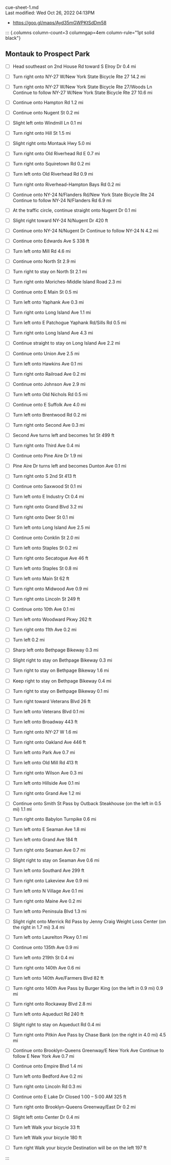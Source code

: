 cue-sheet-1.md  
Last modified: Wed Oct 26, 2022  04:13PM

- https://goo.gl/maps/Ayd35mGWPKtSdDm58

::: {.columns column-count=3 columngap=4em column-rule="1pt solid black"}

## Montauk to Prospect Park
* [ ] Head southeast on 2nd House Rd toward S Elroy Dr 0.4 mi
* [ ] Turn right onto NY-27 W/New York State Bicycle Rte 27 14.2 mi
* [ ] Turn right onto NY-27 W/New York State Bicycle Rte 27/Woods Ln Continue to follow NY-27 W/New York State Bicycle Rte 27 10.6 mi
* [ ] Continue onto Hampton Rd 1.2 mi
* [ ] Continue onto Nugent St 0.2 mi
* [ ] Slight left onto Windmill Ln 0.1 mi
* [ ] Turn right onto Hill St 1.5 mi
* [ ] Slight right onto Montauk Hwy 5.0 mi
* [ ] Turn right onto Old Riverhead Rd E 0.7 mi
* [ ] Turn right onto Squiretown Rd 0.2 mi
* [ ] Turn left onto Old Riverhead Rd 0.9 mi
* [ ] Turn right onto Riverhead-Hampton Bays Rd 0.2 mi
* [ ] Continue onto NY-24 N/Flanders Rd/New York State Bicycle Rte 24 Continue to follow NY-24 N/Flanders Rd 6.9 mi
* [ ] At the traffic circle, continue straight onto Nugent Dr 0.1 mi
* [ ] Slight right toward NY-24 N/Nugent Dr 420 ft
* [ ] Continue onto NY-24 N/Nugent Dr Continue to follow NY-24 N 4.2 mi
* [ ] Continue onto Edwards Ave S 338 ft
* [ ] Turn left onto Mill Rd 4.6 mi
* [ ] Continue onto North St 2.9 mi
* [ ] Turn right to stay on North St 2.1 mi
* [ ] Turn right onto Moriches-Middle Island Road 2.3 mi
* [ ] Continue onto E Main St 0.5 mi
* [ ] Turn left onto Yaphank Ave 0.3 mi
* [ ] Turn right onto Long Island Ave 1.1 mi
* [ ] Turn left onto E Patchogue Yaphank Rd/Sills Rd 0.5 mi
* [ ] Turn right onto Long Island Ave 4.3 mi
* [ ] Continue straight to stay on Long Island Ave 2.2 mi
* [ ] Continue onto Union Ave 2.5 mi
* [ ] Turn left onto Hawkins Ave 0.1 mi
* [ ] Turn right onto Railroad Ave 0.2 mi
* [ ] Continue onto Johnson Ave 2.9 mi
* [ ] Turn left onto Old Nichols Rd 0.5 mi
* [ ] Continue onto E Suffolk Ave 4.0 mi
* [ ] Turn left onto Brentwood Rd 0.2 mi
* [ ] Turn right onto Second Ave 0.3 mi
* [ ] Second Ave turns left and becomes 1st St 499 ft
* [ ] Turn right onto Third Ave 0.4 mi
* [ ] Continue onto Pine Aire Dr 1.9 mi
* [ ] Pine Aire Dr turns left and becomes Dunton Ave 0.1 mi
* [ ] Turn right onto S 2nd St 413 ft
* [ ] Continue onto Saxwood St 0.1 mi
* [ ] Turn left onto E Industry Ct 0.4 mi
* [ ] Turn right onto Grand Blvd 3.2 mi
* [ ] Turn right onto Deer St 0.1 mi
* [ ] Turn left onto Long Island Ave 2.5 mi
* [ ] Continue onto Conklin St 2.0 mi
* [ ] Turn left onto Staples St 0.2 mi
* [ ] Turn right onto Secatogue Ave 46 ft
* [ ] Turn left onto Staples St 0.8 mi
* [ ] Turn left onto Main St 62 ft
* [ ] Turn right onto Midwood Ave 0.9 mi
* [ ] Turn right onto Lincoln St 249 ft
* [ ] Continue onto 10th Ave 0.1 mi
* [ ] Turn left onto Woodward Pkwy 262 ft
* [ ] Turn right onto 11th Ave 0.2 mi
* [ ] Turn left 0.2 mi
* [ ] Sharp left onto Bethpage Bikeway 0.3 mi
* [ ] Slight right to stay on Bethpage Bikeway 0.3 mi
* [ ] Turn right to stay on Bethpage Bikeway 1.6 mi
* [ ] Keep right to stay on Bethpage Bikeway 0.4 mi
* [ ] Turn right to stay on Bethpage Bikeway 0.1 mi
* [ ] Turn right toward Veterans Blvd 26 ft
* [ ] Turn left onto Veterans Blvd 0.1 mi
* [ ] Turn left onto Broadway 443 ft
* [ ] Turn right onto NY-27 W 1.6 mi
* [ ] Turn right onto Oakland Ave 446 ft
* [ ] Turn left onto Park Ave 0.7 mi
* [ ] Turn left onto Old Mill Rd 413 ft
* [ ] Turn right onto Wilson Ave 0.3 mi
* [ ] Turn left onto Hillside Ave 0.1 mi
* [ ] Turn right onto Grand Ave 1.2 mi
* [ ] Continue onto Smith St Pass by Outback Steakhouse (on the left in 0.5 mi) 1.1 mi
* [ ] Turn right onto Babylon Turnpike 0.6 mi
* [ ] Turn left onto E Seaman Ave 1.8 mi
* [ ] Turn left onto Grand Ave 184 ft
* [ ] Turn right onto Seaman Ave 0.7 mi
* [ ] Slight right to stay on Seaman Ave 0.6 mi
* [ ] Turn left onto Southard Ave 299 ft
* [ ] Turn right onto Lakeview Ave 0.9 mi
* [ ] Turn left onto N Village Ave 0.1 mi
* [ ] Turn right onto Maine Ave 0.2 mi
* [ ] Turn left onto Peninsula Blvd 1.3 mi
* [ ] Slight right onto Merrick Rd Pass by Jenny Craig Weight Loss Center (on the right in 1.7 mi) 3.4 mi
* [ ] Turn left onto Laurelton Pkwy 0.1 mi
* [ ] Continue onto 135th Ave 0.9 mi
* [ ] Turn left onto 219th St 0.4 mi
* [ ] Turn right onto 140th Ave 0.6 mi
* [ ] Turn left onto 140th Ave/Farmers Blvd 82 ft
* [ ] Turn right onto 140th Ave Pass by Burger King (on the left in 0.9 mi) 0.9 mi
* [ ] Turn right onto Rockaway Blvd 2.8 mi
* [ ] Turn left onto Aqueduct Rd 240 ft
* [ ] Slight right to stay on Aqueduct Rd 0.4 mi
* [ ] Turn right onto Pitkin Ave Pass by Chase Bank (on the right in 4.0 mi) 4.5 mi
* [ ] Continue onto Brooklyn-Queens Greenway/E New York Ave Continue to follow E New York Ave 0.7 mi
* [ ] Continue onto Empire Blvd 1.4 mi
* [ ] Turn left onto Bedford Ave 0.2 mi
* [ ] Turn right onto Lincoln Rd 0.3 mi
* [ ] Continue onto E Lake Dr Closed 1:00 – 5:00 AM 325 ft 
* [ ] Turn right onto Brooklyn-Queens Greenway/East Dr 0.2 mi
* [ ] Slight left onto Center Dr 0.4 mi
* [ ] Turn left Walk your bicycle 33 ft
* [ ] Turn left Walk your bicycle 180 ft
* [ ] Turn right Walk your bicycle Destination will be on the left 197 ft


:::


